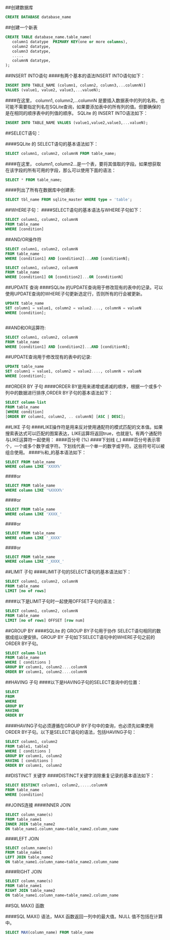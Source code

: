 

##创建数据库
```sql
CREATE DATABASE database_name
```

##创建一个新表
```sql
CREATE TABLE database_name.table_name(
   column1 datatype  PRIMARY KEY(one or more columns),
   column2 datatype,
   column3 datatype,
   .....
   columnN datatype,
);
```

##INSERT INTO语句
####有两个基本的语法INSERT INTO语句如下：
```sql
INSERT INTO TABLE_NAME (column1, column2, column3,...columnN)]  
VALUES (value1, value2, value3,...valueN);
```

####在这里， column1, column2,...columnN 是要插入数据表中的列的名称。也可能不需要指定列名在SQLite查询，如果要添加表中的所有列的值。但要确保的是在相同的顺序表中的列值的顺序。 SQLite 的 INSERT INTO语法如下：
```sql
INSERT INTO TABLE_NAME VALUES (value1,value2,value3,...valueN);
```



##SELECT语句：

####SQLite 的 SELECT语句的基本语法如下：
```sql
SELECT column1, column2, columnN FROM table_name;
```
####在这里， column1, column2...是一个表，要将其值取的字段。如果想获取在该字段的所有可用的字段，那么可以使用下面的语法：
```sql
SELECT * FROM table_name;
```
####列出了所有在数据库中创建表: 
```sql
SELECT tbl_name FROM sqlite_master WHERE type = 'table';
```

<!--####表达式SELECT语句的基本语法：
```sql
SELECT column1, column2, columnN 
FROM table_name 
WHERE [CONTION | EXPRESSION];
```-->

##WHERE子句：
####SELECT语句的基本语法与WHERE子句如下：
```sql
SELECT column1, column2, columnN 
FROM table_name
WHERE [condition]
```

##AND/OR操作符
```sql
SELECT column1, column2, columnN 
FROM table_name
WHERE [condition1] AND [condition2]...AND [conditionN];

SELECT column1, column2, columnN 
FROM table_name
WHERE [condition1] OR [condition2]...OR [conditionN]
```


##UPDATE 查询
####SQLite 的UPDATE查询用于修改现有的表中的记录。可以使用UPDATE查询的WHERE子句更新选定行，否则所有的行会被更新。
```sql
UPDATE table_name
SET column1 = value1, column2 = value2...., columnN = valueN
WHERE [condition];
```

```sql
```

##AND和OR运算符:
```sql
SELECT column1, column2, columnN 
FROM table_name
WHERE [condition1] AND [condition2]...AND [conditionN];
```

##UPDATE查询用于修改现有的表中的记录:
```sql
UPDATE table_name
SET column1 = value1, column2 = value2...., columnN = valueN
WHERE [condition];
```

##ORDER BY 子句
####ORDER BY是用来递增或递减的顺序，根据一个或多个列中的数据进行排序,ORDER BY子句的基本语法如下：
```sql
SELECT column-list 
FROM table_name 
[WHERE condition] 
[ORDER BY column1, column2, .. columnN] [ASC | DESC];
```
##LIKE 子句
####LIKE操作符是用来反对使用通配符的模式匹配的文本值。如果搜索表达式可以匹配的图案表达，LIKE运算将返回true，也就是1。有两个通配符与LIKE运算符一起使用：
####百分号 (%)
####下划线 (_)
####百分号表示零个，一个或多个数字或字符。下划线代表一个单一的数字或字符。这些符号可以被组合使用。
####％和_的基本语法如下：
```sql
SELECT FROM table_name
WHERE column LIKE 'XXXX%'
```

####or 
```sql
SELECT FROM table_name
WHERE column LIKE '%XXXX%'
```

####or
```sql
SELECT FROM table_name
WHERE column LIKE 'XXXX_'
```

####or
```sql
SELECT FROM table_name
WHERE column LIKE '_XXXX'
```

####or
```sql
SELECT FROM table_name
WHERE column LIKE '_XXXX_'
```



##LIMIT 子句
####LIMIT子句的SELECT语句的基本语法如下：
```sql
SELECT column1, column2, columnN 
FROM table_name
LIMIT [no of rows]
```
####以下是LIMIT子句时一起使用OFFSET子句的语法：
```sql
SELECT column1, column2, columnN 
FROM table_name
LIMIT [no of rows] OFFSET [row num]
```

##GROUP BY
####SQLite 的 GROUP BY子句用于协作 SELECT语句相同的数据成组以便安排。GROUP BY 子句如下SELECT语句中的WHERE子句之前的ORDER BY子句。
```sql
SELECT column-list
FROM table_name
WHERE [ conditions ]
GROUP BY column1, column2....columnN
ORDER BY column1, column2....columnN
```

##HAVING 子句
####以下是HAVING子句的SELECT查询中的位置：
```sql
SELECT
FROM
WHERE
GROUP BY
HAVING
ORDER BY
```
####HAVING子句必须遵循在GROUP BY子句中的查询，也必须先如果使用ORDER BY子句。以下是SELECT语句的语法，包括HAVING子句：
```sql
SELECT column1, column2
FROM table1, table2
WHERE [ conditions ]
GROUP BY column1, column2
HAVING [ conditions ]
ORDER BY column1, column2
```
##DISTINCT 关键字
####DISTINCT关键字消除重复记录的基本语法如下：
```sql
SELECT DISTINCT column1, column2,.....columnN 
FROM table_name
WHERE [condition]
```

##JOINS连接
####INNER JOIN
```sql
SELECT column_name(s)
FROM table_name1
INNER JOIN table_name2 
ON table_name1.column_name=table_name2.column_name
```
####LEFT JOIN
```sql
SELECT column_name(s)
FROM table_name1
LEFT JOIN table_name2 
ON table_name1.column_name=table_name2.column_name
```
####RIGHT JOIN
```sql
SELECT column_name(s)
FROM table_name1
RIGHT JOIN table_name2 
ON table_name1.column_name=table_name2.column_name
```


##SQL MAX() 函数

####SQL MAX() 语法，MAX 函数返回一列中的最大值。NULL 值不包括在计算中。
```sql
SELECT MAX(column_name) FROM table_name
```
